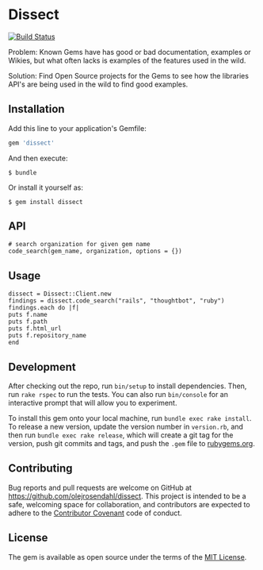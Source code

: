 [travis]: https://travis-ci.org/blacktangent/dissect

# Dissect

[![Build Status](https://travis-ci.org/blacktangent/dissect.svg?branch=master)][travis]

Problem: Known Gems have has good or bad documentation, examples or
Wikies, but what often lacks is examples of the features used in the wild.

Solution: Find Open Source projects for the Gems to see how the
libraries API's are being used in the wild to find good examples.

## Installation

Add this line to your application's Gemfile:

```ruby
gem 'dissect'
```

And then execute:

    $ bundle

Or install it yourself as:

    $ gem install dissect

## API

	# search organization for given gem name
	code_search(gem_name, organization, options = {})

## Usage

	dissect = Dissect::Client.new
	findings = dissect.code_search("rails", "thoughtbot", "ruby")
	findings.each do |f|
    puts f.name
    puts f.path
    puts f.html_url
    puts f.repository_name
	end

## Development
 
After checking out the repo, run `bin/setup` to install dependencies. Then, run `rake rspec` to run the tests. You can also run `bin/console` for an interactive prompt that will allow you to experiment.

To install this gem onto your local machine, run `bundle exec rake install`. To release a new version, update the version number in `version.rb`, and then run `bundle exec rake release`, which will create a git tag for the version, push git commits and tags, and push the `.gem` file to [rubygems.org](https://rubygems.org).

## Contributing

Bug reports and pull requests are welcome on GitHub at https://github.com/olejrosendahl/dissect. This project is intended to be a safe, welcoming space for collaboration, and contributors are expected to adhere to the [Contributor Covenant](contributor-covenant.org) code of conduct.


## License

The gem is available as open source under the terms of the [MIT License](http://opensource.org/licenses/MIT).

